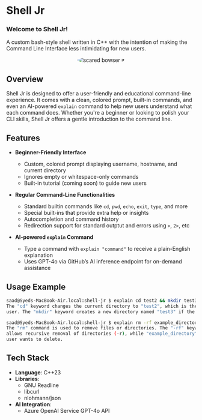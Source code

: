 # Shell Jr

### Welcome to Shell Jr!
A custom bash-style shell written in C++ with the intention of making the Command Line Interface less intimidating for new users.

<p align="center">
  <img src="https://github.com/user-attachments/assets/efff0cd3-f5c1-4007-8e29-edd53e51415e" alt="scared bowser jr" style="border-radius: 80%">
</p>


## Overview

Shell Jr is designed to offer a user-friendly and educational command-line experience. It comes with a clean, colored prompt, built-in commands, and even an AI-powered `explain` command to help new users understand what each command does. Whether you're a beginner or looking to polish your CLI skills, Shell Jr offers a gentle introduction to the command line.

## Features

- **Beginner-Friendly Interface**  
  - Custom, colored prompt displaying username, hostname, and current directory  
  - Ignores empty or whitespace-only commands  
  - Built-in tutorial (coming soon) to guide new users

- **Regular Command-Line Functionalities**  
  - Standard builtin commands like `cd`, `pwd`, `echo`, `exit`, `type`, and more  
  - Special built-ins that provide extra help or insights
  - Autocompletion and command history
  - Redirection support for standard outptut and errors using `>`, `2>`, etc

- **AI-powered `explain` Command**  
  - Type a command with `explain "command"` to receive a plain-English explanation  
  - Uses GPT-4o via GitHub’s AI inference endpoint for on-demand assistance
 
## Usage Example
```bash
saad@Syeds-MacBook-Air.local:shell-jr $ explain cd test2 && mkdir test3
The "cd" keyword changes the current directory to "test2", which is the argument provided by the
user. The "mkdir" keyword creates a new directory named "test3" if the first command succeeds.

saad@Syeds-MacBook-Air.local:shell-jr $ explain rm -rf example_directory
The "rm" command is used to remove files or directories. The "-rf" keyword forces deletion (-f) and
allows recursive removal of directories (-r), while "example_directory" is the name of the directory the
user wants to delete.
```

## Tech Stack
- **Language**: C++23
- **Libraries**:
  - GNU Readline
  - libcurl
  - nlohmann/json
- **AI Integration**:
  - Azure OpenAI Service GPT-4o API
 
